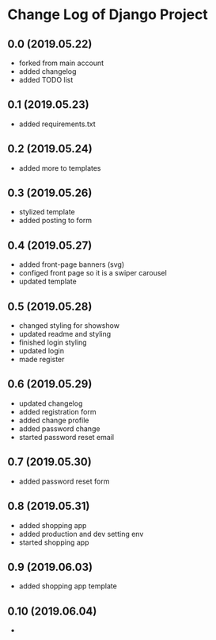# Change Log of Django Project

## 0.0 (2019.05.22)
* forked from main account
* added changelog
* added TODO list

## 0.1 (2019.05.23)
 * added requirements.txt

## 0.2 (2019.05.24)
 * added more to templates

## 0.3 (2019.05.26)
 * stylized template
 * added posting to form

## 0.4 (2019.05.27)
 * added front-page banners (svg)
 * configed front page so it is a swiper carousel
 * updated template

## 0.5 (2019.05.28)
 * changed styling for showshow
 * updated readme and styling
 * finished login styling
 * updated login
 * made register

## 0.6 (2019.05.29)
 * updated changelog
 * added registration form
 * added change profile
 * added password change
 * started password reset email

 
## 0.7 (2019.05.30)

 * added password reset form

## 0.8 (2019.05.31)

 * added shopping app
 * added production and dev setting env
 * started shopping app

## 0.9 (2019.06.03)

 * added shopping app template

## 0.10 (2019.06.04)

 * 